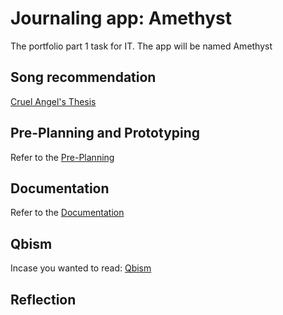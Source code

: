 # Journaling app: Amethyst

The portfolio part 1 task for IT. The app will be named Amethyst

## Song recommendation

[Cruel Angel's Thesis](https://www.youtube.com/watch?v=k8ozVkIkr-g)

## Pre-Planning and Prototyping

Refer to the [Pre-Planning](PrePlanning/Pre-Planning.md)


## Documentation

Refer to the [Documentation](Documentation/Documentation.md)

## Qbism

Incase you wanted to read: [Qbism](Qbism/Qbism)

## Reflection
